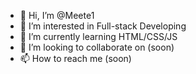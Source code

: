 - 👋 Hi, I’m @Meete1
- 👀 I’m interested in Full-stack Developing
- 🌱 I’m currently learning HTML/CSS/JS
- 💞️ I’m looking to collaborate on (soon)
- 📫 How to reach me (soon)

<!---
Meete1/Meete1 is a ✨ special ✨ repository because its `README.md` (this file) appears on your GitHub profile.
You can click the Preview link to take a look at your changes.
--->
